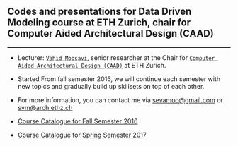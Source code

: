 ## Codes and presentations for Data Driven Modeling course at ETH Zurich, chair for Computer Aided Architectural Design (CAAD)
<hr style="height:2px;border:none;color:stillblue;background-color:black;" />

* Lecturer: [`Vahid Moosavi`](https://vahidmoosavi.com/), senior researcher at the Chair for [`Computer Aided Architectural Design (CAAD)`](http://www.caad.arch.ethz.ch/) at ETH Zurich.

* Started From fall semester 2016, we will continue each semester with new topics and gradually build up skillsets on top of each other.

* For more information, you can contact me via sevamoo@gmail.com or svm@arch.ethz.ch

* [Course Catalogue for Fall Semester 2016](poster-print01.pdf) 
* [Course Catalogue for Spring Semester 2017](poster-print01_2017.pdf) 
